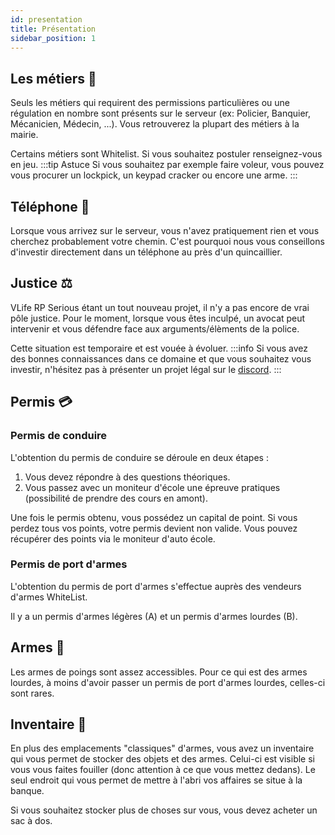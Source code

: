 ```yaml
---
id: presentation
title: Présentation
sidebar_position: 1
---
```

## Les métiers 👔
Seuls les métiers qui requirent des permissions particulières ou une régulation en nombre sont présents sur le serveur (ex: Policier, Banquier, Mécanicien, Médecin, ...). Vous retrouverez la plupart des métiers à la mairie.

Certains métiers sont Whitelist. Si vous souhaitez postuler renseignez-vous en jeu.
:::tip Astuce
Si vous souhaitez par exemple faire voleur, vous pouvez vous procurer un lockpick, un keypad cracker ou encore une arme.
:::
## Téléphone 📱
Lorsque vous arrivez sur le serveur, vous n'avez pratiquement rien et vous cherchez probablement votre chemin. C'est pourquoi nous vous conseillons d'investir directement dans un téléphone au près d'un quincaillier.
## Justice ⚖️
VLife RP Serious étant un tout nouveau projet, il n'y a pas encore de vrai pôle justice. Pour le moment, lorsque vous êtes inculpé, un avocat peut intervenir et vous défendre face aux arguments/élèments de la police. 

Cette situation est temporaire et est vouée à évoluer.
:::info
Si vous avez des bonnes connaissances dans ce domaine et que vous souhaitez vous investir, n'hésitez pas à présenter un projet légal sur le [discord](https://discord.gg/xkf4BAApP9).
:::
## Permis 💳
### Permis de conduire
L'obtention du permis de conduire se déroule en deux étapes :
1. Vous devez répondre à des questions théoriques.
2. Vous passez avec un moniteur d'école une épreuve pratiques (possibilité de prendre des cours en amont).

Une fois le permis obtenu, vous possédez un capital de point. Si vous perdez tous vos points, votre permis devient non valide. Vous pouvez récupérer des points via le moniteur d'auto école.
### Permis de port d'armes
L'obtention du permis de port d'armes s'effectue auprès des vendeurs d'armes WhiteList. 

Il y a un permis d'armes légères (A) et un permis d'armes lourdes (B).
## Armes 🔫
Les armes de poings sont assez accessibles. Pour ce qui est des armes lourdes, à moins d'avoir passer un permis de port d'armes lourdes, celles-ci sont rares. 
## Inventaire 🎒
En plus des emplacements "classiques" d'armes, vous avez un inventaire qui vous permet de stocker des objets et des armes. Celui-ci est visible si vous vous faites fouiller (donc attention à ce que vous mettez dedans). Le seul endroit qui vous permet de mettre à l'abri vos affaires se situe à la banque.

Si vous souhaitez stocker plus de choses sur vous, vous devez acheter un sac à dos.
